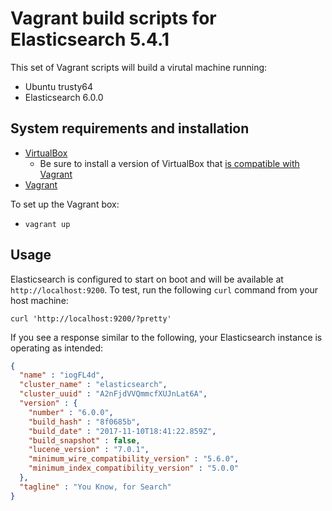 # Vagrant build scripts for Elasticsearch 5.4.1

This set of Vagrant scripts will build a virutal machine running:

* Ubuntu trusty64
* Elasticsearch 6.0.0

## System requirements and installation

* [VirtualBox](https://www.virtualbox.org/)
  * Be sure to install a version of VirtualBox that [is compatible with Vagrant](https://www.vagrantup.com/docs/virtualbox/)
* [Vagrant](http://www.vagrantup.com)

To set up the Vagrant box:

* `vagrant up`

## Usage

Elasticsearch is configured to start on boot and will be available at `http://localhost:9200`. To test, run the following `curl` command from your host machine:

`curl 'http://localhost:9200/?pretty'`

If you see a response similar to the following, your Elasticsearch instance is operating as intended:

```json
{
  "name" : "iogFL4d",
  "cluster_name" : "elasticsearch",
  "cluster_uuid" : "A2nFjdVVQmmcfXUJnLat6A",
  "version" : {
    "number" : "6.0.0",
    "build_hash" : "8f0685b",
    "build_date" : "2017-11-10T18:41:22.859Z",
    "build_snapshot" : false,
    "lucene_version" : "7.0.1",
    "minimum_wire_compatibility_version" : "5.6.0",
    "minimum_index_compatibility_version" : "5.0.0"
  },
  "tagline" : "You Know, for Search"
}
```
